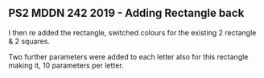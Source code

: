 ## PS2 MDDN 242 2019 - Adding Rectangle back

I then re added the rectangle, switched colours for the existing 2 rectangle & 2 squares.

Two further parameters were added to each letter also for this rectangle making it, 10 parameters per letter.


